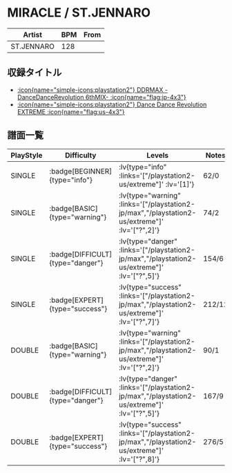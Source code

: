 # MIRACLE / ST.JENNARO

|Artist|BPM|From|
|------|---|----|
|ST.JENNARO|128||

## 収録タイトル

- [ :icon{name="simple-icons:playstation2"} DDRMAX -DanceDanceRevolution 6thMIX- :icon{name="flag:jp-4x3"} ](/playstation2-jp/max)
- [ :icon{name="simple-icons:playstation2"} Dance Dance Revolution EXTREME :icon{name="flag:us-4x3"} ](/playstation2-us/extreme)

## 譜面一覧

|PlayStyle|Difficulty|Levels|Notes|Movie|
|---------|----------|------|-----|-----|
|SINGLE| :badge[BEGINNER]{type="info"} | :lv{type="info" :links='["/playstation2-us/extreme"]' :lv='[1]'} |62/0||
|SINGLE| :badge[BASIC]{type="warning"} | :lv{type="warning" :links='["/playstation2-jp/max","/playstation2-us/extreme"]' :lv='["?",2]'} |74/2||
|SINGLE| :badge[DIFFICULT]{type="danger"} | :lv{type="danger" :links='["/playstation2-jp/max","/playstation2-us/extreme"]' :lv='["?",5]'} |154/6||
|SINGLE| :badge[EXPERT]{type="success"} | :lv{type="success" :links='["/playstation2-jp/max","/playstation2-us/extreme"]' :lv='["?",7]'} |212/12||
|DOUBLE| :badge[BASIC]{type="warning"} | :lv{type="warning" :links='["/playstation2-jp/max","/playstation2-us/extreme"]' :lv='["?",2]'} |90/1||
|DOUBLE| :badge[DIFFICULT]{type="danger"} | :lv{type="danger" :links='["/playstation2-jp/max","/playstation2-us/extreme"]' :lv='["?",5]'} |167/9||
|DOUBLE| :badge[EXPERT]{type="success"} | :lv{type="success" :links='["/playstation2-jp/max","/playstation2-us/extreme"]' :lv='["?",8]'} |276/5||
